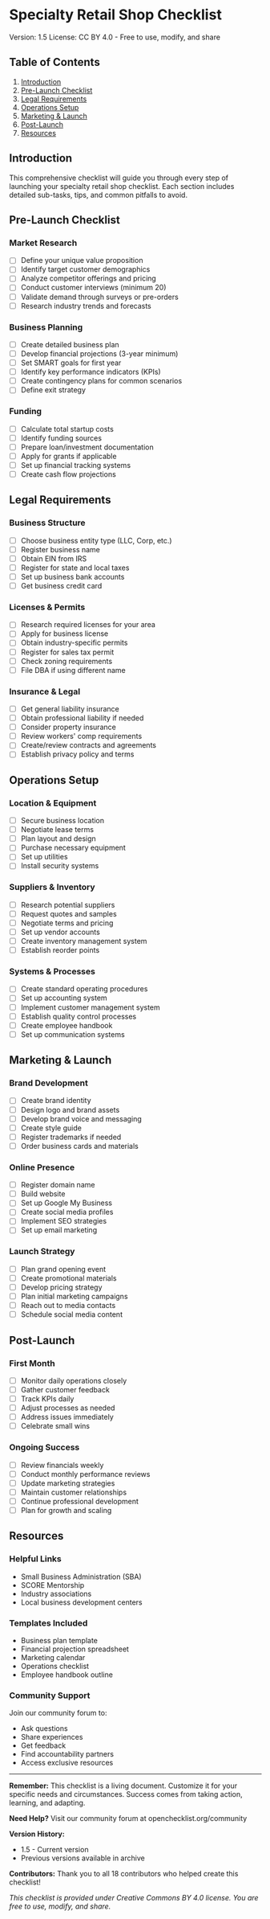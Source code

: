 # Specialty Retail Shop Checklist

Version: 1.5
License: CC BY 4.0 - Free to use, modify, and share

## Table of Contents
1. [Introduction](#introduction)
2. [Pre-Launch Checklist](#pre-launch)
3. [Legal Requirements](#legal)
4. [Operations Setup](#operations)
5. [Marketing & Launch](#marketing)
6. [Post-Launch](#post-launch)
7. [Resources](#resources)

## Introduction

This comprehensive checklist will guide you through every step of launching your specialty retail shop checklist. Each section includes detailed sub-tasks, tips, and common pitfalls to avoid.

## Pre-Launch Checklist

### Market Research
- [ ] Define your unique value proposition
- [ ] Identify target customer demographics
- [ ] Analyze competitor offerings and pricing
- [ ] Conduct customer interviews (minimum 20)
- [ ] Validate demand through surveys or pre-orders
- [ ] Research industry trends and forecasts

### Business Planning
- [ ] Create detailed business plan
- [ ] Develop financial projections (3-year minimum)
- [ ] Set SMART goals for first year
- [ ] Identify key performance indicators (KPIs)
- [ ] Create contingency plans for common scenarios
- [ ] Define exit strategy

### Funding
- [ ] Calculate total startup costs
- [ ] Identify funding sources
- [ ] Prepare loan/investment documentation
- [ ] Apply for grants if applicable
- [ ] Set up financial tracking systems
- [ ] Create cash flow projections

## Legal Requirements

### Business Structure
- [ ] Choose business entity type (LLC, Corp, etc.)
- [ ] Register business name
- [ ] Obtain EIN from IRS
- [ ] Register for state and local taxes
- [ ] Set up business bank accounts
- [ ] Get business credit card

### Licenses & Permits
- [ ] Research required licenses for your area
- [ ] Apply for business license
- [ ] Obtain industry-specific permits
- [ ] Register for sales tax permit
- [ ] Check zoning requirements
- [ ] File DBA if using different name

### Insurance & Legal
- [ ] Get general liability insurance
- [ ] Obtain professional liability if needed
- [ ] Consider property insurance
- [ ] Review workers' comp requirements
- [ ] Create/review contracts and agreements
- [ ] Establish privacy policy and terms

## Operations Setup

### Location & Equipment
- [ ] Secure business location
- [ ] Negotiate lease terms
- [ ] Plan layout and design
- [ ] Purchase necessary equipment
- [ ] Set up utilities
- [ ] Install security systems

### Suppliers & Inventory
- [ ] Research potential suppliers
- [ ] Request quotes and samples
- [ ] Negotiate terms and pricing
- [ ] Set up vendor accounts
- [ ] Create inventory management system
- [ ] Establish reorder points

### Systems & Processes
- [ ] Create standard operating procedures
- [ ] Set up accounting system
- [ ] Implement customer management system
- [ ] Establish quality control processes
- [ ] Create employee handbook
- [ ] Set up communication systems

## Marketing & Launch

### Brand Development
- [ ] Create brand identity
- [ ] Design logo and brand assets
- [ ] Develop brand voice and messaging
- [ ] Create style guide
- [ ] Register trademarks if needed
- [ ] Order business cards and materials

### Online Presence
- [ ] Register domain name
- [ ] Build website
- [ ] Set up Google My Business
- [ ] Create social media profiles
- [ ] Implement SEO strategies
- [ ] Set up email marketing

### Launch Strategy
- [ ] Plan grand opening event
- [ ] Create promotional materials
- [ ] Develop pricing strategy
- [ ] Plan initial marketing campaigns
- [ ] Reach out to media contacts
- [ ] Schedule social media content

## Post-Launch

### First Month
- [ ] Monitor daily operations closely
- [ ] Gather customer feedback
- [ ] Track KPIs daily
- [ ] Adjust processes as needed
- [ ] Address issues immediately
- [ ] Celebrate small wins

### Ongoing Success
- [ ] Review financials weekly
- [ ] Conduct monthly performance reviews
- [ ] Update marketing strategies
- [ ] Maintain customer relationships
- [ ] Continue professional development
- [ ] Plan for growth and scaling

## Resources

### Helpful Links
- Small Business Administration (SBA)
- SCORE Mentorship
- Industry associations
- Local business development centers

### Templates Included
- Business plan template
- Financial projection spreadsheet
- Marketing calendar
- Operations checklist
- Employee handbook outline

### Community Support
Join our community forum to:
- Ask questions
- Share experiences
- Get feedback
- Find accountability partners
- Access exclusive resources

---

**Remember:** This checklist is a living document. Customize it for your specific needs and circumstances. Success comes from taking action, learning, and adapting.

**Need Help?** Visit our community forum at openchecklist.org/community

**Version History:**
- 1.5 - Current version
- Previous versions available in archive

**Contributors:** Thank you to all 18 contributors who helped create this checklist!

*This checklist is provided under Creative Commons BY 4.0 license. You are free to use, modify, and share.*